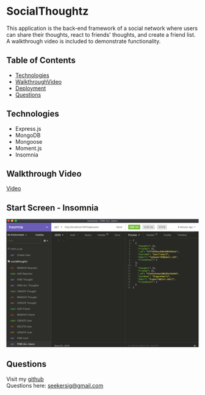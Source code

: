 # SocialThoughtz

This application is the back-end framework of a social network where users can share their thoughts, react to friends' thoughts, and create a friend list. A walkthrough video is included to demonstrate functionality. 

## Table of Contents
* [Technologies](#technologies)
* [WalkthroughVideo](#walkthroughvideo)
* [Deployment](#deployment)
* [Questions](#questions)

## Technologies
* Express.js
* MongoDB
* Mongoose
* Moment.js
* Insomnia

## Walkthrough Video

[Video](https://drive.google.com/file/d/1ukBukD6ji1lwOBhWLuHJ1cqCGZps3MiX/view)

## Start Screen - Insomnia

<img src="./social_insomnia.png">

## Questions
Visit my [github](https://github.com/sidoniag)<br>
Questions here: <seekersig@gmail.com>